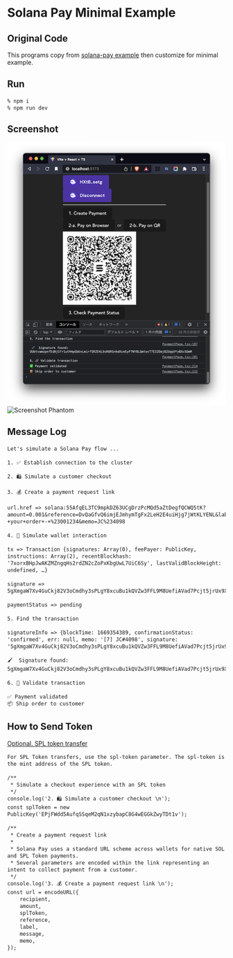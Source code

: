 # Solana Pay Minimal Example

## Original Code
This programs copy from [solana-pay example](https://github.com/solana-labs/solana-pay/tree/master/core) then customize for minimal example.

## Run
```
% npm i
% npm run dev
```

## Screenshot
![Screenshot](https://github.com/256hax/solana-pay-example/blob/main/minimal-example/docs/screenshot.png?raw=true)  
![Screenshot Phantom](https://github.com/256hax/solana-pay-minimal-example/blob/main/minimal-example/docs/screenshot-phantom.PNG?raw=true)  

## Message Log
```
Let's simulate a Solana Pay flow ... 

1. ✅ Establish connection to the cluster

2. 🛍 Simulate a customer checkout 

3. 💰 Create a payment request link 

url.href => solana:55AfqEL3TC9mpkDZ63UCgDrzPcMQd5aZtDegfQCWQ5tK?amount=0.001&reference=DvQaGfvQ6imjEJmhymTgFx2LeH2E4uiHjg7jWtKLYENL&label=Jungle+Cats+store&message=Jungle+Cats+store+-+your+order+-+%23001234&memo=JC%234098

4. 🔐 Simulate wallet interaction 

tx => Transaction {signatures: Array(0), feePayer: PublicKey, instructions: Array(2), recentBlockhash: '7xorxBHpJwAKZMZngqHs2rdZN2cZoPxKbgUwL7UiC6Sy', lastValidBlockHeight: undefined, …}

signature => 5gXmgaW7Xv4GuCkj82V3oCmdhy3sPLgY8xcuBu1kQVZw3FFL9M8UefiAVad7Pcjt5jrUx9XQMGsAGD5tPeVmizcr

paymentStatus => pending

5. Find the transaction

signatureInfo => {blockTime: 1669354389, confirmationStatus: 'confirmed', err: null, memo: '[7] JC#4098', signature: '5gXmgaW7Xv4GuCkj82V3oCmdhy3sPLgY8xcuBu1kQVZw3FFL9M8UefiAVad7Pcjt5jrUx9XQMGsAGD5tPeVmizcr', …}

🖌  Signature found:  5gXmgaW7Xv4GuCkj82V3oCmdhy3sPLgY8xcuBu1kQVZw3FFL9M8UefiAVad7Pcjt5jrUx9XQMGsAGD5tPeVmizcr

6. 🔗 Validate transaction 

✅ Payment validated
📦 Ship order to customer
```

## How to Send Token
[Optional. SPL token transfer](https://docs.solanapay.com/core/transfer-request/merchant-integration#optional-spl-token-transfer)

```
For SPL Token transfers, use the spl-token parameter. The spl-token is the mint address of the SPL token.

/**
 * Simulate a checkout experience with an SPL token
 */
console.log('2. 🛍 Simulate a customer checkout \n');
const splToken = new PublicKey('EPjFWdd5AufqSSqeM2qN1xzybapC8G4wEGGkZwyTDt1v');

/**
 * Create a payment request link
 *
 * Solana Pay uses a standard URL scheme across wallets for native SOL and SPL Token payments.
 * Several parameters are encoded within the link representing an intent to collect payment from a customer.
 */
console.log('3. 💰 Create a payment request link \n');
const url = encodeURL({
    recipient,
    amount,
    splToken,
    reference,
    label,
    message,
    memo,
});
```